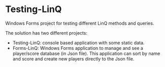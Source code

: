 # Testing-LinQ
Windows Forms project for testing different LinQ methods and queries.

The solution has two different projects:
- Testing-LinQ: console based application with some static data.
- Forms-LinQ: Windows Forms application to manage and see a player/score database (in Json file). This application can sort by name and score and create new players directly to the Json file.
